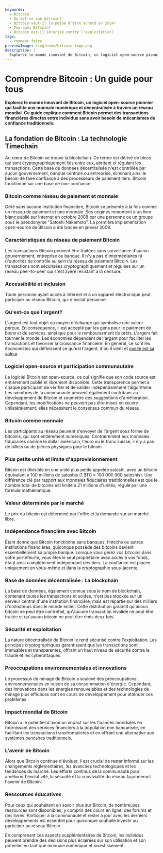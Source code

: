 ```yaml
---
keywords:
  - Bitcoin
  - Qu'est-ce que Bitcoin?
  - Bitcoin vaut-il la peine d'être acheté en 2024?
  - Pourquoi Bitcoin?
  - Bitcoin est-il sécurisé contre l'exploitation?
tags:
  - comment faire
previewImage: /img/home/bitcoin-logo.png
description: |
  Explorez le monde innovant de Bitcoin, un logiciel open-source pionnier qui facilite une monnaie numérique et décentralisée à travers un réseau mondial.
---
```


# Comprendre Bitcoin : Un guide pour tous

**Explorez le monde innovant de Bitcoin, un logiciel open-source pionnier qui facilite une monnaie numérique et décentralisée à travers un réseau mondial. Ce guide explique comment Bitcoin permet des transactions financières directes entre individus sans avoir besoin de mécanismes de confiance traditionnels.**

## La fondation de Bitcoin : La technologie Timechain
Au cœur de Bitcoin se trouve la blockchain. Ce terme est dérivé de blocs qui sont cryptographiquement liés entre eux, abritant et régulant les transactions. Cette base de données décentralisée n'est contrôlée par aucun gouvernement, banque centrale ou entreprise, éliminant ainsi le besoin de faire confiance à des processeurs de paiement tiers. Bitcoin fonctionne sur une base de non-confiance.

### Bitcoin comme réseau de paiement et monnaie
Géré sans aucune institution financière, Bitcoin se présente à la fois comme un réseau de paiement et une monnaie. Ses origines remontent à un livre blanc publié sur Internet en octobre 2008 par une personne ou un groupe sous le pseudonyme "Satoshi Nakamoto". La première implémentation open-source de Bitcoin a été lancée en janvier 2009.

### Caractéristiques du réseau de paiement Bitcoin
Les transactions Bitcoin peuvent être traitées sans surveillance d'aucun gouvernement, entreprise ou banque. Il n'y a pas d'intermédiaires ni d'autorités de contrôle au sein du réseau de paiement Bitcoin. Les transactions sont sécurisées cryptographiquement et régulées sur un réseau peer-to-peer qui s'est avéré résistant à la censure.

### Accessibilité et inclusion
Toute personne ayant accès à Internet et à un appareil électronique peut participer au réseau Bitcoin, qui n'exclut personne.

### Qu'est-ce que l'argent?
L'argent est tout objet ou moyen d'échange qui symbolise une valeur perçue. En conséquence, il est accepté par les gens pour le paiement de biens et de services, ainsi que pour le remboursement de prêts. L'argent fait tourner le monde. Les économies dépendent de l'argent pour faciliter les transactions et favoriser la croissance financière. En général, ce sont les économistes qui définissent ce qu'est l'argent, d'où il vient et [quelle est sa valeur](https://saifedean.com/tbs).

### Logiciel open-source et participation communautaire
Le logiciel Bitcoin est open-source, ce qui signifie que son code source est entièrement publié et librement disponible. Cette transparence permet à chaque participant de vérifier et de valider indépendamment l'algorithme. Les membres de la communauté peuvent également contribuer au développement de Bitcoin et soumettre des suggestions d'amélioration. Cependant, les modifications ne peuvent pas être mises en œuvre unilatéralement; elles nécessitent le consensus commun du réseau.

### Bitcoin comme monnaie
Les participants au réseau peuvent s'envoyer de l'argent sous forme de bitcoins, qui sont entièrement numériques. Contrairement aux monnaies fiduciaires comme le dollar américain, l'euro ou le franc suisse, il n'y a pas de billets ou de pièces physiques pour le bitcoin.

### Plus petite unité et limite d'approvisionnement
Bitcoin est divisible en une unité plus petite appelée satoshi, avec un bitcoin équivalant à 100 millions de satoshis (1 BTC = 100 000 000 satoshis). Une différence clé par rapport aux monnaies fiduciaires traditionnelles est que le nombre total de bitcoins est limité à 21 millions d'unités, régulé par une formule mathématique.

### Valeur déterminée par le marché
Le prix du bitcoin est déterminé par l'offre et la demande sur un marché libre.

### Indépendance financière avec Bitcoin
Étant donné que Bitcoin fonctionne sans banques, fintechs ou autres institutions financières, quiconque possède des bitcoins devient essentiellement sa propre banque. Lorsque vous gérez vos bitcoins dans votre portefeuille, vous êtes le seul propriétaire avec accès à vos fonds, étant ainsi complètement indépendant des tiers. La confiance est placée uniquement en vous-même et dans la cryptographie sous-jacente.

### Base de données décentralisée : La blockchain
La base de données, également connue sous le nom de blockchain, contenant toutes les transactions et soldes, n'est pas stockée sur un serveur central d'une institution financière, mais est répartie sur des milliers d'ordinateurs dans le monde entier. Cette distribution garantit qu'aucun bitcoin ne peut être contrefait, qu'aucune transaction invalide ne peut être traitée et qu'aucun bitcoin ne peut être émis deux fois.

### Sécurité et exploitation
La nature décentralisée de Bitcoin le rend sécurisé contre l'exploitation. Les principes cryptographiques garantissent que les transactions sont immuables et transparentes, offrant un haut niveau de sécurité contre la fraude et les cyberattaques.

### Préoccupations environnementales et innovations
Le processus de minage de Bitcoin a soulevé des préoccupations environnementales en raison de sa consommation d'énergie. Cependant, des innovations dans les énergies renouvelables et des technologies de minage plus efficaces sont en cours de développement pour atténuer ces problèmes.

### Impact mondial de Bitcoin
Bitcoin a le potentiel d'avoir un impact sur les finances mondiales en fournissant des services financiers à la population non bancarisée, en facilitant les transactions transfrontalières et en offrant une alternative aux systèmes bancaires traditionnels.

### L'avenir de Bitcoin
Alors que Bitcoin continue d'évoluer, il est crucial de rester informé sur les changements réglementaires, les avancées technologiques et les tendances du marché. Les efforts continus de la communauté pour améliorer l'évolutivité, la sécurité et la convivialité du réseau façonneront l'avenir de Bitcoin.

### Ressources éducatives
Pour ceux qui souhaitent en savoir plus sur Bitcoin, de nombreuses ressources sont disponibles, y compris des cours en ligne, des forums et des livres. Participer à la communauté et rester à jour avec les derniers développements est essentiel pour quiconque souhaite investir ou participer au réseau Bitcoin.

En comprenant ces aspects supplémentaires de Bitcoin, les individus peuvent prendre des décisions plus éclairées sur son utilisation et son potentiel en tant que monnaie numérique et investissement.